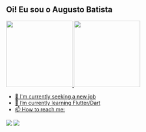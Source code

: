 ## Oi! Eu sou o Augusto Batista 
 <div>
  <a href="https://github.com/Augustob790">
  <img height="180em" src="https://github-readme-stats.vercel.app/api?username=augustob790&show_icons=true&theme=dracula&include_all_commits=true&count_private=true"/>
  <img height="180em" src="https://github-readme-stats.vercel.app/api/top-langs/?username=augustob790&layout=compact&langs_count=16&theme=dracula"/>
</div>

- 🔭 I'm currently seeking a new job
- 🌱 I’m currently learning Flutter/Dart
- 📫 How to reach me:
<div> 
  <a href = "mailto: augustosousa790@gmail.com"><img src="https://img.shields.io/badge/-Gmail-%23333?style=for-the-badge&logo=gmail&logoColor=white" target="_blank"></a>
  <a href="https://www.linkedin.com/in/augusto-batista-534b87145/" target="_blank"><img src="https://img.shields.io/badge/-LinkedIn-%230077B5?style=for-the-badge&logo=linkedin&logoColor=white" target="_blank"></a> 

</div>
